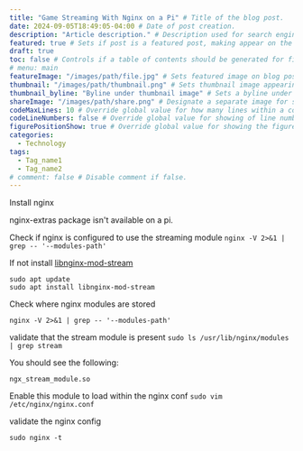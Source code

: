 ```yaml
---
title: "Game Streaming With Nginx on a Pi" # Title of the blog post.
date: 2024-09-05T18:49:05-04:00 # Date of post creation.
description: "Article description." # Description used for search engine.
featured: true # Sets if post is a featured post, making appear on the home page side bar.
draft: true
toc: false # Controls if a table of contents should be generated for first-level links automatically.
# menu: main
featureImage: "/images/path/file.jpg" # Sets featured image on blog post.
thumbnail: "/images/path/thumbnail.png" # Sets thumbnail image appearing inside card on homepage.
thumbnail_byline: "Byline under thumbnail image" # Sets a byline under the thumbnail image
shareImage: "/images/path/share.png" # Designate a separate image for social media sharing.
codeMaxLines: 10 # Override global value for how many lines within a code block before auto-collapsing.
codeLineNumbers: false # Override global value for showing of line numbers within code block.
figurePositionShow: true # Override global value for showing the figure label.
categories:
  - Technology
tags:
  - Tag_name1
  - Tag_name2
# comment: false # Disable comment if false.
---
```


Install nginx

nginx-extras package isn't available on a pi. 

Check if nginx is configured to use the streaming module
`nginx -V 2>&1 | grep -- '--modules-path'`


If not install [libnginx-mod-stream](https://packages.debian.org/bullseye/libnginx-mod-stream)

```
sudo apt update
sudo apt install libnginx-mod-stream
```

Check where nginx modules are stored

`nginx -V 2>&1 | grep -- '--modules-path'`


validate that the stream module is present `sudo ls /usr/lib/nginx/modules | grep stream`

You should see the following:

`ngx_stream_module.so`


Enable this module to load within the nginx conf
`sudo vim /etc/nginx/nginx.conf`


validate the nginx config

`sudo nginx -t`
